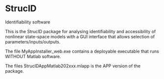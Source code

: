 # StrucID
 Identifiability software

This is the StrucID package for analysing identifiability and accessibility of nonlinear state-space models with a GUI interface that allows selection of parameters/inputs/outputs.

The file MyAppInstaller_web.exe contains a deployable executable that runs WITHOUT Matlab software.

The files StrucIDAppMatlab202xxx.mlapp is the APP version of the package.
